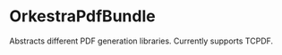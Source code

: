 OrkestraPdfBundle
========================

Abstracts different PDF generation libraries. Currently supports TCPDF.

